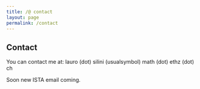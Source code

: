```yaml
---
title: /@ contact
layout: page
permalink: /contact
---
```


## Contact

You can contact me at: lauro (dot) silini (usualsymbol) math (dot) ethz (dot) ch

Soon new ISTA email coming.
